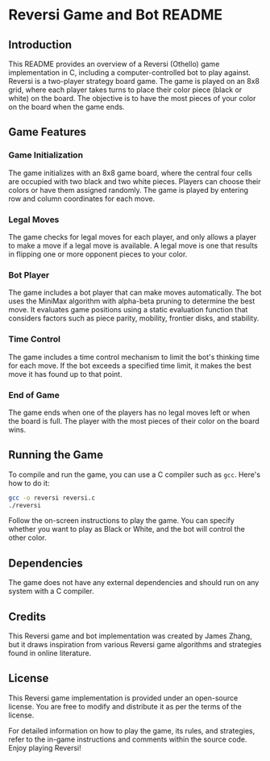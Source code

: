 # Reversi Game and Bot README

## Introduction
This README provides an overview of a Reversi (Othello) game implementation in C, including a computer-controlled bot to play against. Reversi is a two-player strategy board game. The game is played on an 8x8 grid, where each player takes turns to place their color piece (black or white) on the board. The objective is to have the most pieces of your color on the board when the game ends.

## Game Features

### Game Initialization
The game initializes with an 8x8 game board, where the central four cells are occupied with two black and two white pieces. Players can choose their colors or have them assigned randomly. The game is played by entering row and column coordinates for each move.

### Legal Moves
The game checks for legal moves for each player, and only allows a player to make a move if a legal move is available. A legal move is one that results in flipping one or more opponent pieces to your color.

### Bot Player
The game includes a bot player that can make moves automatically. The bot uses the MiniMax algorithm with alpha-beta pruning to determine the best move. It evaluates game positions using a static evaluation function that considers factors such as piece parity, mobility, frontier disks, and stability.

### Time Control
The game includes a time control mechanism to limit the bot's thinking time for each move. If the bot exceeds a specified time limit, it makes the best move it has found up to that point.

### End of Game
The game ends when one of the players has no legal moves left or when the board is full. The player with the most pieces of their color on the board wins.

## Running the Game
To compile and run the game, you can use a C compiler such as `gcc`. Here's how to do it:

```bash
gcc -o reversi reversi.c
./reversi
```

Follow the on-screen instructions to play the game. You can specify whether you want to play as Black or White, and the bot will control the other color.

## Dependencies
The game does not have any external dependencies and should run on any system with a C compiler.

## Credits
This Reversi game and bot implementation was created by James Zhang, but it draws inspiration from various Reversi game algorithms and strategies found in online literature.

## License
This Reversi game implementation is provided under an open-source license. You are free to modify and distribute it as per the terms of the license.

For detailed information on how to play the game, its rules, and strategies, refer to the in-game instructions and comments within the source code. Enjoy playing Reversi!
